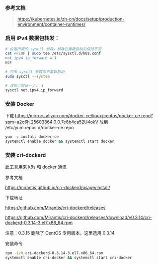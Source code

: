 
### 参考文档

> https://kubernetes.io/zh-cn/docs/setup/production-environment/container-runtimes/


### 启用 IPv4 数据包转发：

```bash
# 设置所需的 sysctl 参数，参数在重新启动后保持不变
cat <<EOF | sudo tee /etc/sysctl.d/k8s.conf
net.ipv4.ip_forward = 1
EOF

# 应用 sysctl 参数而不重新启动
sudo sysctl --system

# 改完了验证一下， 1
sysctl net.ipv4.ip_forward
```

### 安装 Docker

下载 https://mirrors.aliyun.com/docker-ce/linux/centos/docker-ce.repo?spm=a2c6h.25603864.0.0.7e6b4ca52U4okV
放到 /etc/yum.repos.d/docker-ce.repo


```bash
yum -y install docker-ce
systemctl enable docker && systemctl start docker
```


### 安装 cri-dockerd

此工具用来 k8s 和 docker 通讯

参考文档

https://mirantis.github.io/cri-dockerd/usage/install/

下载地址

https://github.com/Mirantis/cri-dockerd/releases

https://github.com/Mirantis/cri-dockerd/releases/download/v0.3.14/cri-dockerd-0.3.14-3.el7.x86_64.rpm

注意：0.3.15 删除了 CentOS 专用版本，这里选用 0.3.14

安装命令

```bash
rpm -ivh cri-dockerd-0.3.14-3.el7.x86_64.rpm
systemctl enable cri-docker && systemctl start cri-docker
```
